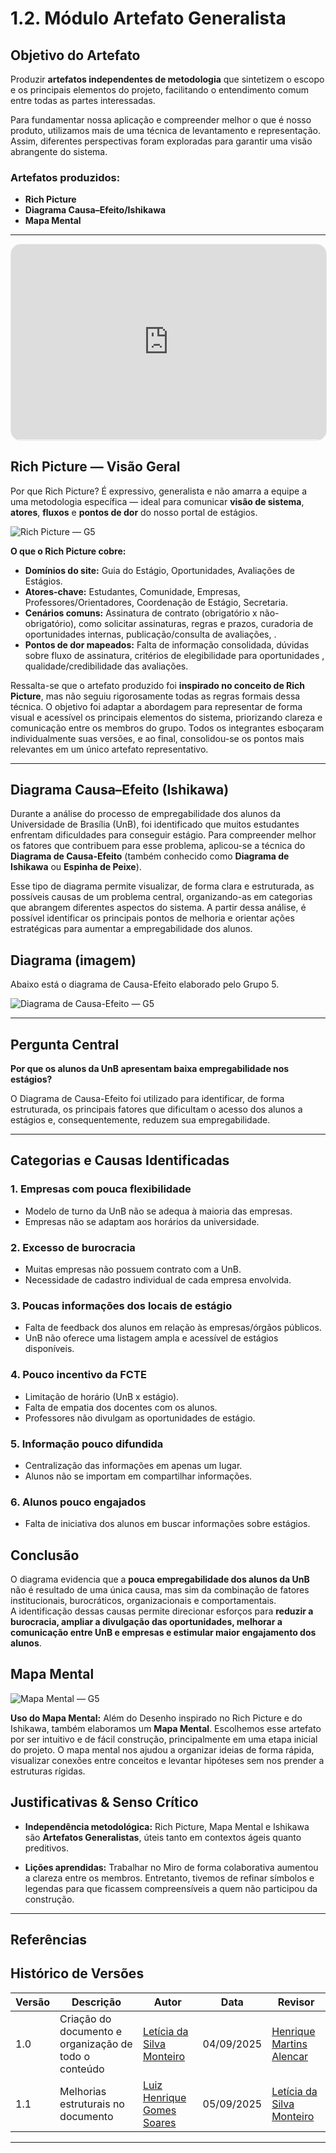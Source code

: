 # 1.2. Módulo Artefato Generalista

## Objetivo do Artefato

Produzir **artefatos independentes de metodologia** que sintetizem o escopo e os principais elementos do projeto, facilitando o entendimento comum entre todas as partes interessadas.

Para fundamentar nossa aplicação e compreender melhor o que é nosso produto, utilizamos mais de uma técnica de levantamento e representação. Assim, diferentes perspectivas foram exploradas para garantir uma visão abrangente do sistema.

### Artefatos produzidos:
- **Rich Picture**  
- **Diagrama Causa–Efeito/Ishikawa**  
- **Mapa Mental**



---
<div style="position: relative; width: 100%; max-width: 1100px; padding-bottom: 62%; height: 0; margin: 0 auto; border: 1px solid #e5e7eb; border-radius: 16px; overflow: hidden;">
  <iframe 
    src="https://miro.com/app/board/uXjVJNoiQ50=/" 
    frameborder="0" 
    allowfullscreen 
    style="position: absolute; top:0; left:0; width:100%; height:100%;">
  </iframe>
</div>



## Rich Picture — Visão Geral 

Por que Rich Picture? É expressivo, generalista e não amarra a equipe a uma metodologia específica — ideal para comunicar **visão de sistema**, **atores**, **fluxos** e **pontos de dor** do nosso portal de estágios.

![Rich Picture — G5](../../assets/imgs/RichPicture.jpg)

__O que o Rich Picture cobre:__

- **Domínios do site:** Guia do Estágio, Oportunidades, Avaliações de Estágios.  
- **Atores-chave:** Estudantes, Comunidade, Empresas, Professores/Orientadores, Coordenação de Estágio, Secretaria.  
- **Cenários comuns:** Assinatura de contrato (obrigatório x não-obrigatório), como solicitar assinaturas, regras e prazos, curadoria de oportunidades internas, publicação/consulta de avaliações, .  
- **Pontos de dor mapeados:** Falta de informação consolidada, dúvidas sobre fluxo de assinatura, critérios de elegibilidade para oportunidades , qualidade/credibilidade das avaliações.

Ressalta-se que o artefato produzido foi **inspirado no conceito de Rich Picture**, mas não seguiu rigorosamente todas as regras formais dessa técnica. O objetivo foi adaptar a abordagem para representar de forma visual e acessível os principais elementos do sistema, priorizando clareza e comunicação entre os membros do grupo. Todos os integrantes esboçaram individualmente suas versões, e ao final, consolidou-se os pontos mais relevantes em um único artefato representativo.

---

## Diagrama Causa–Efeito (Ishikawa)

Durante a análise do processo de empregabilidade dos alunos da Universidade de Brasília (UnB), foi identificado que muitos estudantes enfrentam dificuldades para conseguir estágio. Para compreender melhor os fatores que contribuem para esse problema, aplicou-se a técnica do **Diagrama de Causa-Efeito** (também conhecido como **Diagrama de Ishikawa** ou **Espinha de Peixe**).

Esse tipo de diagrama permite visualizar, de forma clara e estruturada, as possíveis causas de um problema central, organizando-as em categorias que abrangem diferentes aspectos do sistema. A partir dessa análise, é possível identificar os principais pontos de melhoria e orientar ações estratégicas para aumentar a empregabilidade dos alunos.

## Diagrama (imagem)

Abaixo está o diagrama de Causa-Efeito elaborado pelo Grupo 5.

![Diagrama de Causa-Efeito — G5](../../assets/imgs/G5_ARQDSW_1.jpg)

---

## Pergunta Central
**Por que os alunos da UnB apresentam baixa empregabilidade nos estágios?**

O Diagrama de Causa-Efeito foi utilizado para identificar, de forma estruturada, os principais fatores que dificultam o acesso dos alunos a estágios e, consequentemente, reduzem sua empregabilidade.

---

## Categorias e Causas Identificadas

### 1. Empresas com pouca flexibilidade
- Modelo de turno da UnB não se adequa à maioria das empresas.  
- Empresas não se adaptam aos horários da universidade.  

### 2. Excesso de burocracia
- Muitas empresas não possuem contrato com a UnB.  
- Necessidade de cadastro individual de cada empresa envolvida.  

### 3. Poucas informações dos locais de estágio
- Falta de feedback dos alunos em relação às empresas/órgãos públicos.  
- UnB não oferece uma listagem ampla e acessível de estágios disponíveis.  

### 4. Pouco incentivo da FCTE
- Limitação de horário (UnB x estágio).  
- Falta de empatia dos docentes com os alunos.  
- Professores não divulgam as oportunidades de estágio.  

### 5. Informação pouco difundida
- Centralização das informações em apenas um lugar.  
- Alunos não se importam em compartilhar informações.  

### 6. Alunos pouco engajados
- Falta de iniciativa dos alunos em buscar informações sobre estágios.  

## Conclusão
O diagrama evidencia que a **pouca empregabilidade dos alunos da UnB** não é resultado de uma única causa, mas sim da combinação de fatores institucionais, burocráticos, organizacionais e comportamentais.  
A identificação dessas causas permite direcionar esforços para **reduzir a burocracia, ampliar a divulgação das oportunidades, melhorar a comunicação entre UnB e empresas e estimular maior engajamento dos alunos**.



## Mapa Mental 

![Mapa Mental — G5](../../assets/imgs/MapaMental.png)

**Uso do Mapa Mental:** Além do Desenho inspirado no Rich Picture e do Ishikawa, também elaboramos um **Mapa Mental**. Escolhemos esse artefato por ser intuitivo e de fácil construção, principalmente em uma etapa inicial do projeto. O mapa mental nos ajudou a organizar ideias de forma rápida, visualizar conexões entre conceitos e levantar hipóteses sem nos prender a estruturas rígidas.


## Justificativas & Senso Crítico

- **Independência metodológica:** Rich Picture, Mapa Mental e Ishikawa são **Artefatos Generalistas**, úteis tanto em contextos ágeis quanto preditivos.  

- **Lições aprendidas:** Trabalhar no Miro de forma colaborativa aumentou a clareza entre os membros. Entretanto, tivemos de refinar símbolos e legendas para que ficassem compreensíveis a quem não participou da construção.  

---

  
## Referências



## Histórico de Versões

| Versão | Descrição | Autor | Data | Revisor |
|--------|-------------------------------------------------------------|------------------------------------------|------------|------------------------------------------|
| 1.0    | Criação do documento e organização de todo o conteúdo       | [Letícia da Silva Monteiro](https://github.com/leticiamonteiroo) | 04/09/2025 | [Henrique Martins Alencar](https://github.com/henryqma) |
| 1.1    | Melhorias estruturais no documento                         | [Luiz Henrique Gomes Soares](https://github.com/luizh-gsoares)    | 05/09/2025 | [Letícia da Silva Monteiro](https://github.com/leticiamonteiroo) |

---



